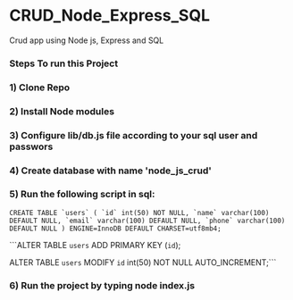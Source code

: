 # CRUD_Node_Express_SQL
Crud app using Node js, Express and SQL


### Steps To run this Project 
### 1) Clone Repo
### 2) Install Node modules
### 3) Configure lib/db.js file according to your sql user and passwors
### 4) Create database with name 'node_js_crud'
### 5) Run the following script in sql: 

```CREATE TABLE `users` (
  `id` int(50) NOT NULL,
  `name` varchar(100) DEFAULT NULL,
  `email` varchar(100) DEFAULT NULL,
  `phone` varchar(100) DEFAULT NULL
) ENGINE=InnoDB DEFAULT CHARSET=utf8mb4;```


```ALTER TABLE `users`
  ADD PRIMARY KEY (`id`);

ALTER TABLE `users`
  MODIFY `id` int(50) NOT NULL AUTO_INCREMENT;```
  
### 6) Run the project by typing node index.js 
